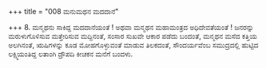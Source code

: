 +++
title = "008 ಮನುಮಥನ ಮದದಾನೆ"

+++
8. ಮನ್ಮಥನು ಸಾಕಿದ್ದ ಮದದಾನೆಯಂತೆ ! ಅಥವಾ ಮನ್ಮಥನ ಮಹಾಮಂತ್ರದ ಅಧಿದೇವತೆಯಂತೆ ! ಜನರನ್ನು ಮರುಳುಗೊಳಿಸುವ ಮತ್ತೇರಿಸುವ ಮದ್ದಿನಂತೆ, ಸಂಸಾರ ಸುಖವೇ ಆಕಾರ ಪಡೆದು ಬಂದಂತೆ,  ಮನ್ಮಥನ ಮಸೆದ ಕತ್ತಿಯ ಅಲಗಿನಂತೆ, ಋಷಿಗಳನ್ನು ಕೂಡ ಮೋಹಗೊಳ್ಳುವಂತೆ ಮಾಡುವ ತಿಲಕದಂತೆ,  ಸೌಂದರ್ಯವೆಂಬ ಸಮುದ್ರದಲ್ಲಿ ಹುಟ್ಟಿದ ಲಕ್ಷ್ಮಿಯಂತಿದ್ದ ಲತಾಂಗಿ ದ್ರೌಪದಿ ಕೀಚಕನ ಮನೆಗೆ ಬಂದಳು.